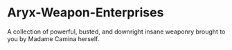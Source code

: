 # Aryx-Weapon-Enterprises
A collection of powerful, busted, and downright insane weaponry brought to you by Madame Camina herself.

